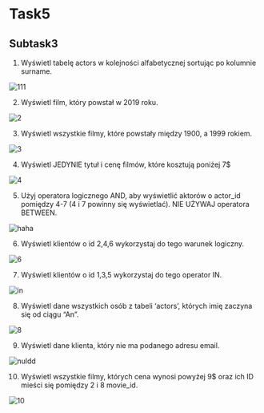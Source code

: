 # Task5 #
## Subtask3 ##

1. Wyświetl tabelę actors w kolejności alfabetycznej sortując po kolumnie surname.

![111](https://user-images.githubusercontent.com/115797350/204601057-a0cfeffc-b9bb-4fb7-8040-00ade766a28d.jpg)


2. Wyświetl film, który powstał w 2019 roku.

![2](https://user-images.githubusercontent.com/115797350/204601600-cb357833-8802-4728-aec6-542481a19f87.jpg)


3. Wyświetl wszystkie filmy, które powstały między 1900, a 1999 rokiem.

![3](https://user-images.githubusercontent.com/115797350/204577679-ef2e901f-b0aa-4653-9a18-bb0382ba907c.jpg)

4. Wyświetl JEDYNIE tytuł i cenę filmów, które kosztują poniżej 7$ 

![4](https://user-images.githubusercontent.com/115797350/204578725-77da8765-82eb-435a-bd76-74e5736b2db2.jpg)

5. Użyj operatora logicznego AND, aby wyświetlić aktorów o actor_id pomiędzy 4-7 (4 i 7 powinny się wyświetlać). NIE UŻYWAJ operatora BETWEEN.

![haha](https://user-images.githubusercontent.com/115797350/204593951-a4b67cc4-9160-4976-930d-f10f6d35dfa7.jpg)


6. Wyświetl klientów o id 2,4,6 wykorzystaj do tego warunek logiczny. 

![6](https://user-images.githubusercontent.com/115797350/204590855-0c1ffbec-d358-4ea0-9ea5-d63fb282bef1.jpg)

7. Wyświetl klientów o id 1,3,5 wykorzystaj do tego operator IN. 

![in](https://user-images.githubusercontent.com/115797350/204599903-2a3313c2-ef33-498f-9aa4-38a31a949368.jpg)

8. Wyświetl dane wszystkich osób z tabeli ‘actors’, których imię zaczyna się od ciągu “An”.

![8](https://user-images.githubusercontent.com/115797350/204597676-e4225254-d0a6-4099-9da1-0035929c7118.png)

9. Wyświetl dane klienta, który nie ma podanego adresu email.

![nuldd](https://user-images.githubusercontent.com/115797350/204600600-fa4d0f0c-e43d-46b1-998b-f8dd583bc422.jpg)

10. Wyświetl wszystkie filmy, których cena wynosi powyżej 9$ oraz ich ID mieści się pomiędzy 2 i 8 movie_id.

![10](https://user-images.githubusercontent.com/115797350/204599040-6b3a7593-a1ae-49a3-8ef7-929c5d4b5d0b.png)

